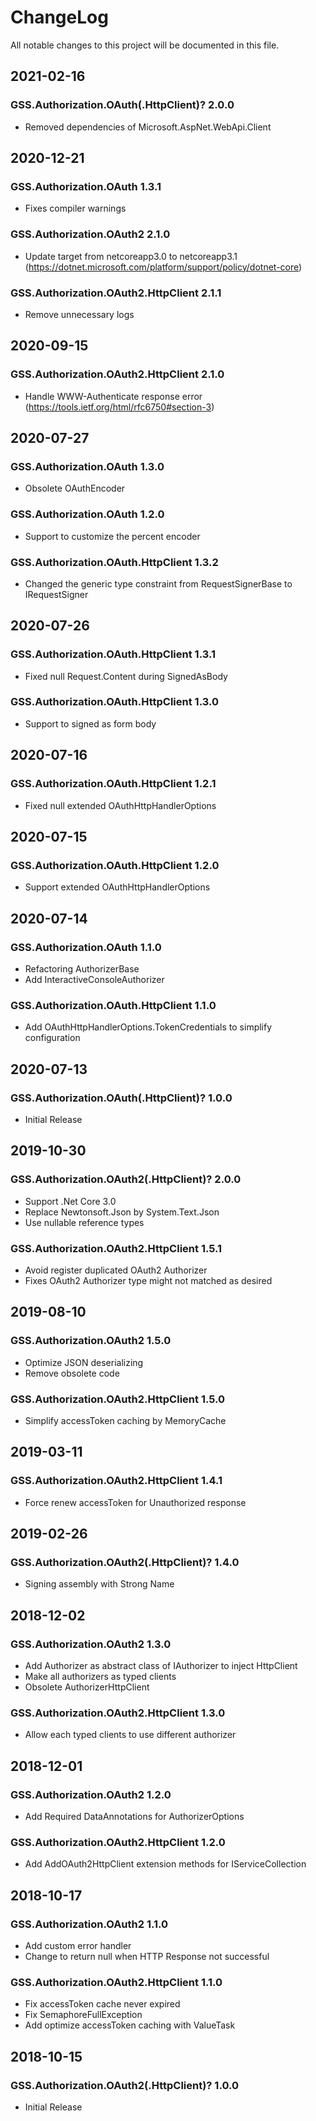 # ChangeLog

All notable changes to this project will be documented in this file.

## 2021-02-16

### GSS.Authorization.OAuth(.HttpClient)? 2.0.0

- Removed dependencies of Microsoft.AspNet.WebApi.Client

## 2020-12-21

### GSS.Authorization.OAuth 1.3.1

- Fixes compiler warnings

### GSS.Authorization.OAuth2 2.1.0

- Update target from netcoreapp3.0 to netcoreapp3.1 (https://dotnet.microsoft.com/platform/support/policy/dotnet-core)

### GSS.Authorization.OAuth2.HttpClient 2.1.1

- Remove unnecessary logs

## 2020-09-15

### GSS.Authorization.OAuth2.HttpClient 2.1.0

- Handle WWW-Authenticate response error (https://tools.ietf.org/html/rfc6750#section-3)

## 2020-07-27

### GSS.Authorization.OAuth 1.3.0

- Obsolete OAuthEncoder

### GSS.Authorization.OAuth 1.2.0

- Support to customize the percent encoder

### GSS.Authorization.OAuth.HttpClient 1.3.2

- Changed the generic type constraint from RequestSignerBase to IRequestSigner

## 2020-07-26

### GSS.Authorization.OAuth.HttpClient 1.3.1

- Fixed null Request.Content during SignedAsBody

### GSS.Authorization.OAuth.HttpClient 1.3.0

- Support to signed as form body

## 2020-07-16

### GSS.Authorization.OAuth.HttpClient 1.2.1

- Fixed null extended OAuthHttpHandlerOptions

## 2020-07-15

### GSS.Authorization.OAuth.HttpClient 1.2.0

- Support extended OAuthHttpHandlerOptions

## 2020-07-14

### GSS.Authorization.OAuth 1.1.0

- Refactoring AuthorizerBase
- Add InteractiveConsoleAuthorizer

### GSS.Authorization.OAuth.HttpClient 1.1.0

- Add OAuthHttpHandlerOptions.TokenCredentials to simplify configuration

## 2020-07-13

### GSS.Authorization.OAuth(.HttpClient)? 1.0.0

- Initial Release

## 2019-10-30

### GSS.Authorization.OAuth2(.HttpClient)? 2.0.0

- Support .Net Core 3.0
- Replace Newtonsoft.Json by System.Text.Json
- Use nullable reference types

### GSS.Authorization.OAuth2.HttpClient 1.5.1

- Avoid register duplicated OAuth2 Authorizer
- Fixes OAuth2 Authorizer type might not matched as desired

## 2019-08-10

### GSS.Authorization.OAuth2 1.5.0

- Optimize JSON deserializing
- Remove obsolete code

### GSS.Authorization.OAuth2.HttpClient 1.5.0

- Simplify accessToken caching by MemoryCache

## 2019-03-11

### GSS.Authorization.OAuth2.HttpClient 1.4.1

- Force renew accessToken for Unauthorized response

## 2019-02-26

### GSS.Authorization.OAuth2(.HttpClient)? 1.4.0

- Signing assembly with Strong Name

## 2018-12-02

### GSS.Authorization.OAuth2 1.3.0

- Add Authorizer as abstract class of IAuthorizer to inject HttpClient
- Make all authorizers as typed clients
- Obsolete AuthorizerHttpClient

### GSS.Authorization.OAuth2.HttpClient 1.3.0

- Allow each typed clients to use different authorizer

## 2018-12-01

### GSS.Authorization.OAuth2 1.2.0

- Add Required DataAnnotations for AuthorizerOptions

### GSS.Authorization.OAuth2.HttpClient 1.2.0

- Add AddOAuth2HttpClient extension methods for IServiceCollection

## 2018-10-17

### GSS.Authorization.OAuth2 1.1.0

- Add custom error handler
- Change to return null when HTTP Response not successful

### GSS.Authorization.OAuth2.HttpClient 1.1.0

- Fix accessToken cache never expired
- Fix SemaphoreFullException
- Add optimize accessToken caching with ValueTask

## 2018-10-15

### GSS.Authorization.OAuth2(.HttpClient)? 1.0.0

- Initial Release
